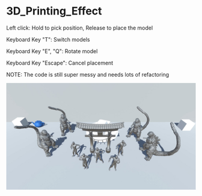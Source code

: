 # 3D_Printing_Effect

Left click: Hold to pick position, Release to place the model


Keyboard Key "T": Switch models


Keyboard Key "E", "Q": Rotate model


Keyboard Key "Escape": Cancel placement


NOTE: The code is still super messy and needs lots of refactoring


[![Preview](3D_Printing_Effect.jpg)](//youtu.be/yr7MDtvkF3w)
